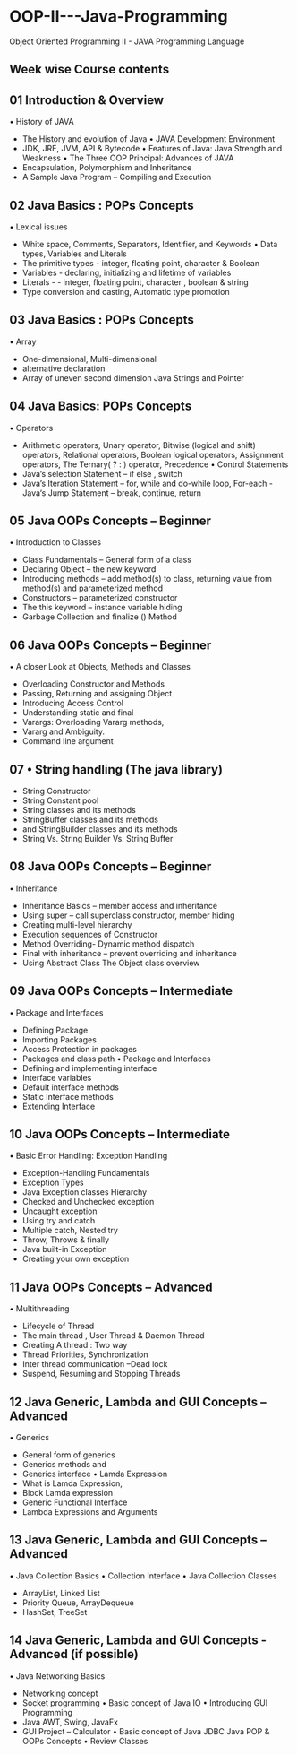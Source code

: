 # OOP-II---Java-Programming
Object Oriented Programming II - JAVA Programming Language

Week	wise Course contents	
-------------------------------------------------
01	Introduction & Overview 
--------------------------------
•	History of JAVA
-	The History and evolution of Java
•	JAVA Development Environment
-	 JDK, JRE, JVM, API & Bytecode
•	Features of Java: Java Strength and Weakness
•	The Three OOP Principal: Advances of JAVA
-	Encapsulation, Polymorphism and Inheritance
-	A Sample Java Program – Compiling and Execution	
		
02	Java Basics : POPs Concepts
------------------------------------
•	Lexical issues
-	White space, Comments, Separators,   Identifier, and Keywords
•	Data types, Variables and Literals 
-	The primitive types - integer, floating point, character & Boolean
-	Variables - declaring, initializing and lifetime of variables
-	Literals - - integer, floating point, character , boolean & string
-	Type conversion and casting, Automatic type promotion	
		
03	Java Basics : POPs Concepts
---------------------------------
•	Array
-	One-dimensional, Multi-dimensional  
-	 alternative declaration
-	Array of uneven second dimension
Java  Strings and Pointer	
		
04	Java Basics: POPs Concepts
------------------------------
•	Operators
-	Arithmetic operators, Unary operator, Bitwise (logical and shift) operators, Relational operators, Boolean logical operators, Assignment operators, The Ternary( ? : ) operator,  Precedence
•	Control Statements
-	Java’s  selection Statement – if else , switch 
-	Java’s  Iteration Statement – for, while and do-while loop, For-each
-Java‘s  Jump Statement – break, continue, return	

		
05	Java OOPs Concepts – Beginner
----------------------------------
•	Introduction to Classes
-	Class Fundamentals – General form of a class 
-	Declaring Object – the new keyword
-	Introducing methods – add  method(s)  to class,  returning value from  method(s) and parameterized method
-	Constructors – parameterized constructor
-	The this keyword – instance variable hiding
-	Garbage Collection  and  finalize () Method	
		
06	Java OOPs Concepts – Beginner
----------------------------------------------
•	A closer Look at Objects, Methods and Classes
-	Overloading Constructor  and Methods
-	Passing, Returning and assigning Object
-	Introducing Access Control
-	Understanding  static and   final
-	Varargs: Overloading Vararg methods, 
-	Vararg and Ambiguity.
-	Command line argument	

07	•	String handling (The java library)
-----------------------------------------
-	String Constructor
-	String Constant pool
-	String classes and its methods
-	StringBuffer classes and its methods
-	and StringBuilder classes and its methods
-	String Vs. String Builder Vs. String Buffer	

08	Java OOPs Concepts – Beginner
--------------------------------------------
•	Inheritance
-	Inheritance Basics – member access and inheritance
-	Using super – call superclass constructor, member hiding
-	Creating multi-level  hierarchy
-	Execution sequences of Constructor
-	Method Overriding- Dynamic method dispatch
-	Final with inheritance – prevent overriding and inheritance
-	Using Abstract Class
The Object class overview	
		
09	Java OOPs Concepts – Intermediate
-----------------------------------------
•	Package and Interfaces
-	Defining  Package
-	Importing Packages
-	Access Protection in packages
-	Packages and class path
•	Package and Interfaces
-	Defining and implementing interface
-	Interface variables
-	Default interface methods
-	Static Interface methods
-	Extending Interface	
		
10	Java OOPs Concepts – Intermediate
-----------------------------------------
•	Basic Error Handling: Exception Handling
-	Exception-Handling Fundamentals
-	Exception Types
-	Java Exception classes Hierarchy
-	Checked and Unchecked exception
-	Uncaught exception
-	Using try and catch
-	Multiple catch, Nested try
-	Throw, Throws & finally
-	Java built-in Exception
-	Creating your own exception	
		
11	Java OOPs Concepts – Advanced
--------------------------------------
•	Multithreading
-	Lifecycle of Thread
-	The main thread , User Thread & Daemon Thread
-	Creating A thread : Two way 
-	Thread Priorities, Synchronization
-	Inter thread communication –Dead lock
-	Suspend, Resuming and Stopping Threads	
		
12	Java Generic, Lambda and GUI Concepts – Advanced
------------------------------------------------------
•	Generics 
-	General form of  generics
-	Generics methods and
-	Generics interface
•	Lamda Expression 
-	What is Lamda Expression,
-	Block Lamda expression
-	Generic Functional Interface
-	Lambda Expressions and Arguments	
		
13	Java Generic, Lambda and GUI Concepts – Advanced
------------------------------------------------------
•	Java Collection Basics
•	Collection Interface
•	Java Collection Classes
- ArrayList, Linked List
-  Priority Queue, ArrayDequeue
-  HashSet, TreeSet 	
		
14	Java Generic, Lambda and GUI Concepts - Advanced (if possible)
------------------------------------------------------------------
•	Java Networking Basics
-	Networking concept
-	Socket programming
•	Basic concept of Java IO
•	Introducing GUI Programming
- Java  AWT, Swing, JavaFx
- GUI Project – Calculator 
•	Basic concept of  Java JDBC
Java POP & OOPs Concepts 
•	Review Classes	
